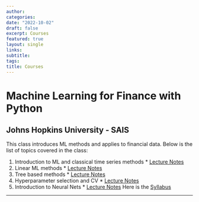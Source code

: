 ```yaml
---
author:
categories:
date: "2022-10-02"
draft: false
excerpt: Courses
featured: true
layout: single
links:
subtitle:
tags:
title: Courses
---
```


# Machine Learning for Finance with Python
## Johns Hopkins University - SAIS

This class introduces ML methods and applies to financial data. Below is the list of topics covered in the class:
  1. Introduction to ML and classical time series methods
    * [Lecture Notes](https://www.yankikalfa.com/teaching/courses/lecture_1.pdf)
  2. Linear ML methods
    * [Lecture Notes](https://www.yankikalfa.com/teaching/courses/lecture_2.pdf)
  3. Tree based methods
    * [Lecture Notes](https://www.yankikalfa.com/teaching/courses/lecture_3.pdf)
  4. Hyperparameter selection and CV
    * [Lecture Notes](https://www.yankikalfa.com/teaching/courses/lecture_4.pdf)
  5. Introduction to Neural Nets
    * [Lecture Notes](https://www.yankikalfa.com/teaching/courses/lecture_5.pdf)
Here is the [Syllabus](https://www.yankikalfa.com/teaching/courses/syllabus_sais_mlfin.pdf)
---

